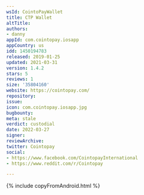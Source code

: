 ```yaml
---
wsId: CointoPayWallet
title: CTP Wallet
altTitle: 
authors:
- danny
appId: com.cointopay.iosapp
appCountry: us
idd: 1450194783
released: 2019-01-25
updated: 2021-03-31
version: 1.4.2
stars: 5
reviews: 1
size: '35804160'
website: https://cointopay.com/
repository: 
issue: 
icon: com.cointopay.iosapp.jpg
bugbounty: 
meta: stale
verdict: custodial
date: 2022-03-27
signer: 
reviewArchive: 
twitter: Cointopay
social:
- https://www.facebook.com/CointopayInternational
- https://www.reddit.com/r/Cointopay

---
```


{% include copyFromAndroid.html %}
